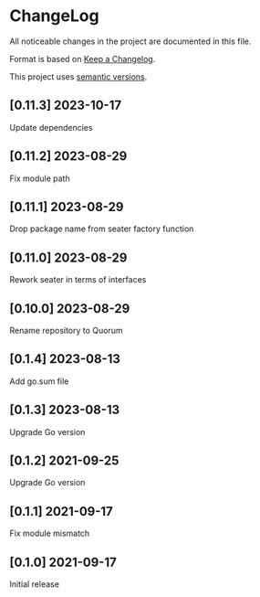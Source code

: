 ChangeLog
=========

All noticeable changes in the project  are documented in this file.

Format is based on [Keep a Changelog](https://keepachangelog.com/en/1.0.0/).

This project uses [semantic versions](https://semver.org/spec/v2.0.0.html).

## [0.11.3] 2023-10-17

Update dependencies

## [0.11.2] 2023-08-29

Fix module path

## [0.11.1] 2023-08-29

Drop package name from seater factory function

## [0.11.0] 2023-08-29

Rework seater in terms of interfaces

## [0.10.0] 2023-08-29

Rename repository to Quorum

## [0.1.4] 2023-08-13

Add go.sum file

## [0.1.3] 2023-08-13

Upgrade Go version

## [0.1.2] 2021-09-25

Upgrade Go version

## [0.1.1] 2021-09-17

Fix module mismatch

## [0.1.0] 2021-09-17

Initial release
